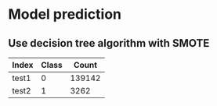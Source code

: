 # Model prediction
## Use decision tree algorithm with SMOTE

Index | Class | Count
--- | --- | ---
test1 | 0 | 139142
test2 | 1 | 3262

